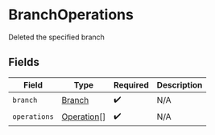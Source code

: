 # BranchOperations

Deleted the specified branch


## Fields

| Field                                           | Type                                            | Required                                        | Description                                     |
| ----------------------------------------------- | ----------------------------------------------- | ----------------------------------------------- | ----------------------------------------------- |
| `branch`                                        | [Branch](../../models/shared/branch.md)         | :heavy_check_mark:                              | N/A                                             |
| `operations`                                    | [Operation](../../models/shared/operation.md)[] | :heavy_check_mark:                              | N/A                                             |